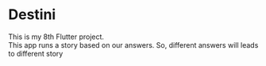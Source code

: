 # Destini

This is my 8th Flutter project.
<br> This app runs a story based on our answers. So, different answers will leads to different story 
